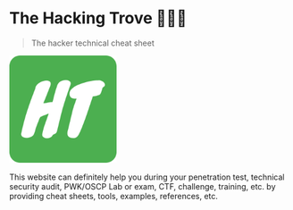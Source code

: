 # The Hacking Trove 👑🌴:parrot:

> The hacker technical cheat sheet

![](img/android-chrome-192x192.png)

This website can definitely help you during your penetration test,
technical security audit, PWK/OSCP Lab or exam, CTF, challenge, training, etc.
by providing cheat sheets, tools, examples, references, etc.
